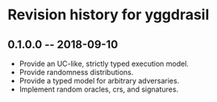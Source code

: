 # Revision history for yggdrasil

## 0.1.0.0 -- 2018-09-10

* Provide an UC-like, strictly typed execution model.
* Provide randomness distributions.
* Provide a typed model for arbitrary adversaries.
* Implement random oracles, crs, and signatures.
